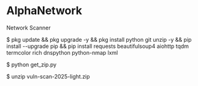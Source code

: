 # AlphaNetwork
Network Scanner 

$ pkg update && pkg upgrade -y && pkg install python git unzip -y && pip install --upgrade pip && pip install requests beautifulsoup4 aiohttp tqdm termcolor rich dnspython python-nmap lxml

$ python get_zip.py

$ unzip vuln-scan-2025-light.zip

